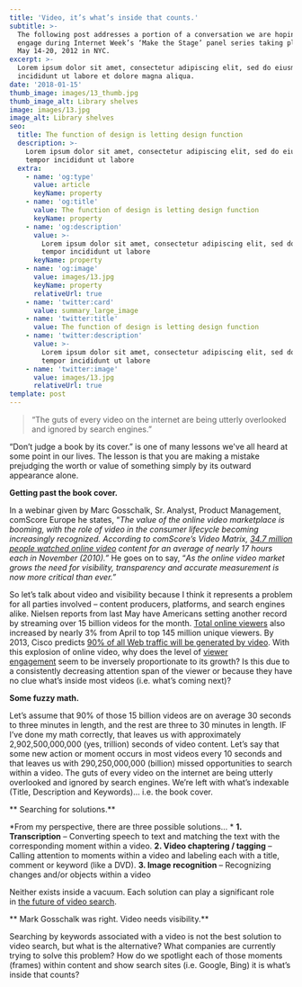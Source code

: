 ```yaml
---
title: 'Video, it’s what’s inside that counts.'
subtitle: >-
  The following post addresses a portion of a conversation we are hoping to
  engage during Internet Week’s ‘Make the Stage’ panel series taking place this
  May 14-20, 2012 in NYC.
excerpt: >-
  Lorem ipsum dolor sit amet, consectetur adipiscing elit, sed do eiusmod tempor
  incididunt ut labore et dolore magna aliqua.
date: '2018-01-15'
thumb_image: images/13_thumb.jpg
thumb_image_alt: Library shelves
image: images/13.jpg
image_alt: Library shelves
seo:
  title: The function of design is letting design function
  description: >-
    Lorem ipsum dolor sit amet, consectetur adipiscing elit, sed do eiusmod
    tempor incididunt ut labore
  extra:
    - name: 'og:type'
      value: article
      keyName: property
    - name: 'og:title'
      value: The function of design is letting design function
      keyName: property
    - name: 'og:description'
      value: >-
        Lorem ipsum dolor sit amet, consectetur adipiscing elit, sed do eiusmod
        tempor incididunt ut labore
      keyName: property
    - name: 'og:image'
      value: images/13.jpg
      keyName: property
      relativeUrl: true
    - name: 'twitter:card'
      value: summary_large_image
    - name: 'twitter:title'
      value: The function of design is letting design function
    - name: 'twitter:description'
      value: >-
        Lorem ipsum dolor sit amet, consectetur adipiscing elit, sed do eiusmod
        tempor incididunt ut labore
    - name: 'twitter:image'
      value: images/13.jpg
      relativeUrl: true
template: post
---
```

> “The guts of every video on the internet are being utterly overlooked and ignored by search engines.”



“Don’t judge a book by its cover.” is one of many lessons we've all heard at some point in our lives. The lesson is that you are making a mistake  prejudging the worth or value of something simply by its outward appearance alone.

**Getting past the book cover.**

In a webinar given by Marc Gosschalk, Sr. Analyst, Product Management, comScore Europe he states, “*The value of the online video marketplace is booming, with the role of video in the consumer lifecycle becoming increasingly recognized. According to comScore’s Video Matrix, *[*34.7 million people watched online video*](https://web.archive.org/web/20120517024343/http://www.blog.littleorchardprods.co.uk/archives/tag/how-many-people-watch-video-online)* content for an average of nearly 17 hours each in November (2010).”* He goes on to say, “*As the online video market grows the need for visibility, transparency and accurate measurement is now more critical than ever.”*

So let’s talk about video and visibility because I think it represents a problem for all parties involved – content producers, platforms, and search engines alike. Nielsen reports from last May have Americans setting another record by streaming over 15 billion videos for the month. [Total online viewers](https://web.archive.org/web/20120517024343/http://info.mediarecruiting.com/infomediarecruitingcom/bid/55452/Online-Video-Stats-You-May-Have-Missed) also increased by nearly 3% from April to top 145 million unique viewers. By 2013, Cisco predicts [90% of all Web traffic will be generated by video](https://web.archive.org/web/20120517024343/http://www.blog.littleorchardprods.co.uk/archives/tag/how-many-people-watch-video-online). With this explosion of online video, why does the level of [viewer engagement](https://web.archive.org/web/20120517024343/http://news.cnet.com/8301-1023\_3-57323819-93/online-video-viewers-watching-longer-on-tablets/) seem to be inversely proportionate to its growth? Is this due to a consistently decreasing attention span of the viewer or because they have no clue what’s inside most videos (i.e. what’s coming next)?

**Some fuzzy math.**

Let’s assume that 90% of those 15 billion videos are on average 30 seconds to three minutes in length, and the rest are three to 30 minutes in length. IF I’ve done my math correctly, that leaves us with approximately 2,902,500,000,000 (yes, trillion) seconds of video content. Let’s say that some new action or moment occurs in most videos every 10 seconds and that leaves us with 290,250,000,000 (billion) missed opportunities to search within a video. The guts of every video on the internet are being utterly overlooked and ignored by search engines. We’re left with what’s indexable (Title, Description and Keywords)… i.e. the book cover.

\*\*
Searching for solutions.\*\*

\*From my perspective, there are three possible solutions…
\*
**1. Transcription** – Converting speech to text and matching the text with the corresponding moment within a video.
**2. Video chaptering / tagging** – Calling attention to moments within a video and labeling each with a title, comment or keyword (like a DVD).
**3. Image recognition** – Recognizing changes and/or objects within a video

Neither exists inside a vacuum. Each solution can play a significant role in [the future of video search](https://web.archive.org/web/20120517024343/http://mashable.com/2012/01/31/video-search-future/).

\*\*
Mark Gosschalk was right. Video needs visibility.\*\*

Searching by keywords associated with a video is not the best solution to video search, but what is the alternative? What companies are currently trying to solve this problem? How do we spotlight each of those moments (frames) within content and show search sites (i.e. Google, Bing) it is what’s inside that counts?
